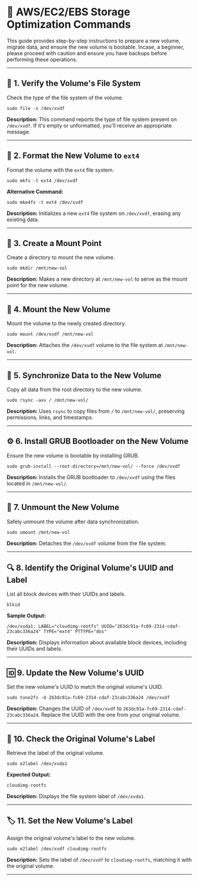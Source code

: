 
# 📘 AWS/EC2/EBS Storage Optimization Commands

This guide provides step-by-step instructions to prepare a new volume, migrate data, and ensure the new volume is bootable. Incase, a beginner, please proceed with caution and ensure you have backups before performing these operations.

---

## 📂 1. Verify the Volume's File System

Check the type of the file system of the volume.

```shell
sudo file -s /dev/xvdf
```

**Description:** This command reports the type of file system present on `/dev/xvdf`. If it's empty or unformatted, you'll receive an appropriate message.

---

## 📝 2. Format the New Volume to `ext4`

Format the volume with the `ext4` file system.

```shell
sudo mkfs -t ext4 /dev/xvdf
```

**Alternative Command:**

```shell
sudo mke4fs -t ext4 /dev/xvdf
```

**Description:** Initializes a new `ext4` file system on `/dev/xvdf`, erasing any existing data.

---

## 📁 3. Create a Mount Point

Create a directory to mount the new volume.

```shell
sudo mkdir /mnt/new-vol
```

**Description:** Makes a new directory at `/mnt/new-vol` to serve as the mount point for the new volume.

---

## 📌 4. Mount the New Volume

Mount the volume to the newly created directory.

```shell
sudo mount /dev/xvdf /mnt/new-vol
```

**Description:** Attaches the `/dev/xvdf` volume to the file system at `/mnt/new-vol`.

---

## 🔄 5. Synchronize Data to the New Volume

Copy all data from the root directory to the new volume.

```shell
sudo rsync -axv / /mnt/new-vol/
```

**Description:** Uses `rsync` to copy files from `/` to `/mnt/new-vol/`, preserving permissions, links, and timestamps.

---

## ⚙️ 6. Install GRUB Bootloader on the New Volume

Ensure the new volume is bootable by installing GRUB.

```shell
sudo grub-install --root-directory=/mnt/new-vol/ --force /dev/xvdf
```

**Description:** Installs the GRUB bootloader to `/dev/xvdf` using the files located in `/mnt/new-vol/`.

---

## 🚫 7. Unmount the New Volume

Safely unmount the volume after data synchronization.

```shell
sudo umount /mnt/new-vol
```

**Description:** Detaches the `/dev/xvdf` volume from the file system.

---

## 🔍 8. Identify the Original Volume's UUID and Label

List all block devices with their UUIDs and labels.

```shell
blkid
```

**Sample Output:**

```
/dev/xvda1: LABEL="cloudimg-rootfs" UUID="263dc91a-fc69-2314-cdaf-23cabc336a24" TYPE="ext4" PTTYPE="dos"
```

**Description:** Displays information about available block devices, including their UUIDs and labels.

---

## 🆔 9. Update the New Volume's UUID

Set the new volume's UUID to match the original volume's UUID.

```shell
sudo tune2fs -U 263dc91a-fc69-2314-cdaf-23cabc336a24 /dev/xvdf
```

**Description:** Changes the UUID of `/dev/xvdf` to `263dc91a-fc69-2314-cdaf-23cabc336a24`. Replace the UUID with the one from your original volume.

---

## 🔖 10. Check the Original Volume's Label

Retrieve the label of the original volume.

```shell
sudo e2label /dev/xvda1
```

**Expected Output:**

```
cloudimg-rootfs
```

**Description:** Displays the file system label of `/dev/xvda1`.

---

## 🏷️ 11. Set the New Volume's Label

Assign the original volume's label to the new volume.

```shell
sudo e2label /dev/xvdf cloudimg-rootfs
```

**Description:** Sets the label of `/dev/xvdf` to `cloudimg-rootfs`, matching it with the original volume.

---
